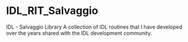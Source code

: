 # IDL_RIT_Salvaggio
IDL - Salvaggio Library
A collection of IDL routines that I have developed over the years shared with the IDL development community.
